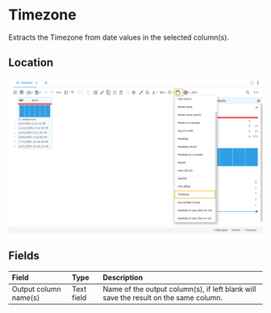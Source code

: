 # Timezone
Extracts the Timezone from date values in the selected column(s).
## Location
![Timezone on the interface](../../docs/screenshots/location/date_extract_timezone.png)
## Fields
| Field | Type | Description |
| :--- | :--- | :--- |
| Output column name(s) | Text field | Name of the output column(s), if left blank will save the result on the same column. |
